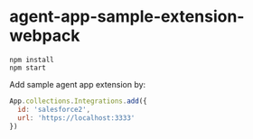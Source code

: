 # agent-app-sample-extension-webpack

```
npm install
npm start
```

Add sample agent app extension by:

```js
App.collections.Integrations.add({
  id: 'salesforce2',
  url: 'https://localhost:3333'
})
```

